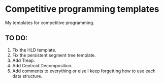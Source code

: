 # Competitive programming templates
My templates for competitive programming.

## TO DO:
1. Fix the HLD template.
2. Fix the persistent segment tree template.
3. Add Treap.
4. Add Centroid Decomposition.
5. Add comments to everything or else I keep forgetting how to use each data structure.
